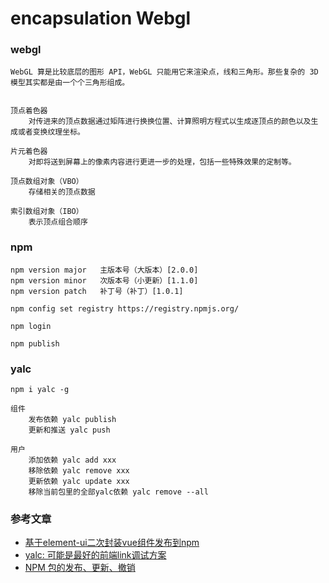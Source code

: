 # encapsulation Webgl



### webgl
```
WebGL 算是比较底层的图形 API，WebGL 只能用它来渲染点，线和三角形。那些复杂的 3D 模型其实都是由一个个三角形组成。


顶点着色器
    对传进来的顶点数据通过矩阵进行换换位置、计算照明方程式以生成逐顶点的颜色以及生成或者变换纹理坐标。
    
片元着色器
    对即将送到屏幕上的像素内容进行更进一步的处理，包括一些特殊效果的定制等。
    
顶点数组对象（VBO）
    存储相关的顶点数据
    
索引数组对象（IBO）
    表示顶点组合顺序
```

### npm
```
npm version major   主版本号（大版本）[2.0.0]
npm version minor   次版本号（小更新）[1.1.0]
npm version patch   补丁号（补丁）[1.0.1]

npm config set registry https://registry.npmjs.org/

npm login 

npm publish

```

### yalc
```
npm i yalc -g

组件
    发布依赖 yalc publish
    更新和推送 yalc push
    
用户
    添加依赖 yalc add xxx
    移除依赖 yalc remove xxx
    更新依赖 yalc update xxx
    移除当前包里的全部yalc依赖 yalc remove --all

```

### 参考文章
- [基于element-ui二次封装vue组件发布到npm](https://juejin.cn/post/7008793714835324936)
- [yalc: 可能是最好的前端link调试方案](https://juejin.cn/post/7033400734746066957)
- [NPM 包的发布、更新、撤销](https://juejin.cn/post/6932803368226127886)